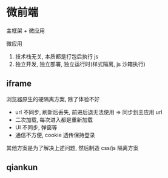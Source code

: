 # 微前端

主框架 + 微应用

微应用

1. 技术栈无关, 本质都是打包后执行 js
2. 独立开发, 独立部署, 独立运行时(样式隔离, js 沙箱执行)

## iframe

浏览器原生的硬隔离方案, 除了体验不好

- url 不同步, 刷新后丢失, 前进后退无法使用 => 同步到主应用 url
- 二次加载, 每次进入都是重新加载
- UI 不同步, 弹窗等
- 通信不方便, cookie 透传保持登录

其他方案是为了解决上述问题, 然后制造 css/js 隔离方案

## qiankun
